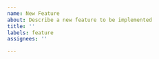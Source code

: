 ```yaml
---
name: New Feature
about: Describe a new feature to be implemented
title: ''
labels: feature
assignees: ''

---
```



